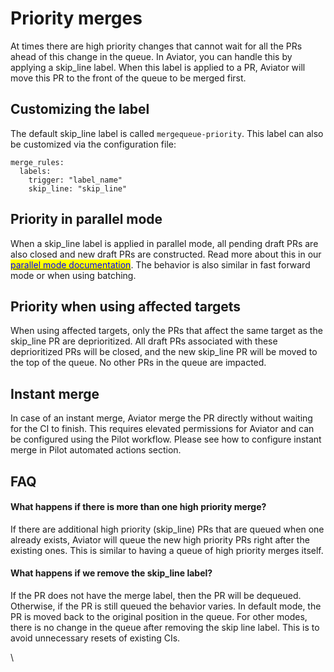 # Priority merges

At times there are high priority changes that cannot wait for all the PRs ahead of this change in the queue. In Aviator, you can handle this by applying a skip\_line label. When this label is applied to a PR, Aviator will move this PR to the front of the queue to be merged first.

## Customizing the label

The default skip\_line label is called `mergequeue-priority`. This label can also be customized via the configuration file:

```
merge_rules:
  labels:
    trigger: "label_name"
    skip_line: "skip_line"
```

## Priority in parallel mode

When a skip\_line label is applied in parallel mode, all pending draft PRs are also closed and new draft PRs are constructed. Read more about this in our [<mark style="color:blue;">parallel mode documentation</mark>](https://docs.aviator.co/how-to-guides/parallel-mode). The behavior is also similar in fast forward mode or when using batching.

## Priority when using affected targets

When using affected targets, only the PRs that affect the same target as the skip\_line PR are deprioritized. All draft PRs associated with these deprioritized PRs will be closed, and the new skip\_line PR will be moved to the top of the queue. No other PRs in the queue are impacted.

## Instant merge

In case of an instant merge, Aviator merge the PR directly without waiting for the CI to finish. This requires elevated permissions for Aviator and can be configured using the Pilot workflow. Please see how to configure instant merge in Pilot automated actions section.

## FAQ

#### What happens if there is more than one high priority merge?

If there are additional high priority (skip\_line) PRs that are queued when one already exists, Aviator will queue the new high priority PRs right after the existing ones. This is similar to having a queue of high priority merges itself.

#### What happens if we remove the skip\_line label?

If the PR does not have the merge label, then the PR will be dequeued. Otherwise, if the PR is still queued the behavior varies. In default mode, the PR is moved back to the original position in the queue. For other modes, there is no change in the queue after removing the skip line label. This is to avoid unnecessary resets of existing CIs.

\
